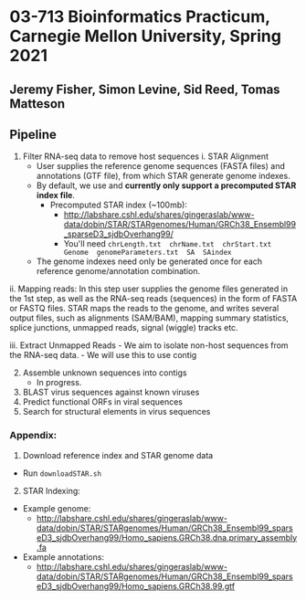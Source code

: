 # 03-713 Bioinformatics Practicum, Carnegie Mellon University, Spring 2021
## Jeremy Fisher, Simon Levine, Sid Reed, Tomas Matteson
## Pipeline

1. Filter RNA-seq data to remove host sequences
   i. STAR Alignment
    - User supplies the reference genome sequences (FASTA files) and annotations (GTF file), from which STAR generate genome indexes.
    - By default, we use and **currently only support a precomputed STAR index file**.
      - Precomputed STAR index (~100mb):
        - http://labshare.cshl.edu/shares/gingeraslab/www-data/dobin/STAR/STARgenomes/Human/GRCh38_Ensembl99_sparseD3_sjdbOverhang99/
        - You'll need `chrLength.txt  chrName.txt  chrStart.txt  Genome  genomeParameters.txt  SA  SAindex`
    - The genome indexes need only be generated once for each reference genome/annotation combination.
  
  ii. Mapping reads: In this step user supplies the genome files generated in the 1st step, as well as the RNA-seq reads (sequences) in the form of FASTA or FASTQ files. STAR maps the reads to the genome, and writes several output files, such as alignments (SAM/BAM), mapping summary statistics, splice junctions, unmapped reads, signal (wiggle) tracks etc.

  iii. Extract Unmapped Reads
    - We aim to isolate non-host sequences from the RNA-seq data.
    - We will use this to use contig

2. Assemble unknown sequences into contigs
   - In progress.
3. BLAST virus sequences against known viruses
4. Predict functional ORFs in viral sequences
5. Search for structural elements in virus sequences

### Appendix:

1. Download reference index and STAR genome data
  - Run `downloadSTAR.sh`
2. STAR Indexing:
 - Example genome:
     - http://labshare.cshl.edu/shares/gingeraslab/www-data/dobin/STAR/STARgenomes/Human/GRCh38_Ensembl99_sparseD3_sjdbOverhang99/Homo_sapiens.GRCh38.dna.primary_assembly.fa
 - Example annotations:
     - http://labshare.cshl.edu/shares/gingeraslab/www-data/dobin/STAR/STARgenomes/Human/GRCh38_Ensembl99_sparseD3_sjdbOverhang99/Homo_sapiens.GRCh38.99.gtf
